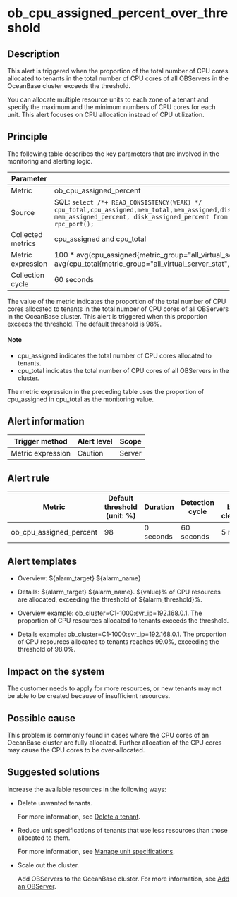 ob_cpu_assigned_percent_over_threshold 
===========================================================



**Description** 
------------------------------------

This alert is triggered when the proportion of the total number of CPU cores allocated to tenants in the total number of CPU cores of all OBServers in the OceanBase cluster exceeds the threshold. 

You can allocate multiple resource units to each zone of a tenant and specify the maximum and the minimum numbers of CPU cores for each unit. This alert focuses on CPU allocation instead of CPU utilization.

Principle 
------------------------------

The following table describes the key parameters that are involved in the monitoring and alerting logic. 


|     Parameter     |                                                                                                                                                                            Value                                                                                                                                                                            |
|-------------------|-------------------------------------------------------------------------------------------------------------------------------------------------------------------------------------------------------------------------------------------------------------------------------------------------------------------------------------------------------------|
| Metric            | ob_cpu_assigned_percent                                                                                                                                                                                                                                                                                                                                     |
| Source            | SQL:  ```select /*+ READ_CONSISTENCY(WEAK) */ cpu_total,cpu_assigned,mem_total,mem_assigned,disk_total,disk_assigned,unit_num,migrating_unit_num,cpu_assigned_percent, mem_assigned_percent, disk_assigned_percent from __all_virtual_server_stat where svr_ip = @svr_ip and svr_port = rpc_port(); ```  |
| Collected metrics | cpu_assigned and cpu_total                                                                                                                                                                                                                                                                                                                                  |
| Metric expression | 100 \* avg(cpu_assigned{metric_group="all_virtual_server_stat",@LABELS}) by (@GBLABELS) / avg(cpu_total{metric_group="all_virtual_server_stat",@LABELS}) by (@GBLABELS)                                                                                                                                                                                     |
| Collection cycle  | 60 seconds                                                                                                                                                                                                                                                                                                                                                  |



The value of the metric indicates the proportion of the total number of CPU cores allocated to tenants in the total number of CPU cores of all OBServers in the OceanBase cluster. This alert is triggered when this proportion exceeds the threshold. The default threshold is 98%. 

  <main id="notice" type='explain'>
    <h4>Note</h4>
    <ul>
    <li>cpu_assigned indicates the total number of CPU cores allocated to tenants.</li>
    <li>cpu_total indicates the total number of CPU cores of all OBServers in the cluster.</li>
    </ul>
  </main>

  




The metric expression in the preceding table uses the proportion of cpu_assigned in cpu_total as the monitoring value.

**Alert information** 
------------------------------------------



|  Trigger method   | Alert level | Scope  |
|-------------------|-------------|--------|
| Metric expression | Caution     | Server |



**Alert rule** 
-----------------------------------



|         Metric          | Default threshold (unit: %) | Duration  | Detection cycle | Time before clearance |
|-------------------------|-----------------------------|-----------|-----------------|-----------------------|
| ob_cpu_assigned_percent | 98                          | 0 seconds | 60 seconds      | 5 minutes             |



**Alert templates** 
----------------------------------------

* Overview: \${alarm_target} \${alarm_name}

  

* Details: \${alarm_target} \${alarm_name}. \${value}% of CPU resources are allocated, exceeding the threshold of \${alarm_threshold}%.

  

* Overview example: ob_cluster=C1-1000:svr_ip=192.168.0.1. The proportion of CPU resources allocated to tenants exceeds the threshold.

  

* Details example: ob_cluster=C1-1000:svr_ip=192.168.0.1. The proportion of CPU resources allocated to tenants reaches 99.0%, exceeding the threshold of 98.0%.

  




**Impact on the system** 
---------------------------------------------

The customer needs to apply for more resources, or new tenants may not be able to be created because of insufficient resources.

**Possible cause** 
---------------------------------------

This problem is commonly found in cases where the CPU cores of an OceanBase cluster are fully allocated. Further allocation of the CPU cores may cause the CPU cores to be over-allocated.

Suggested solutions 
----------------------------------------

Increase the available resources in the following ways:

* Delete unwanted tenants. 

  For more information, see [Delete a tenant](../../3.ob-cloud-platform/5.manage-tenants/2.basic-tenant-operations/8.delete-a-tenant.md).
  

* Reduce unit specifications of tenants that use less resources than those allocated to them. 

  For more information, see [Manage unit specifications](../../3.ob-cloud-platform/5.manage-tenants/2.basic-tenant-operations/3.unit-specification-management.md).
  

* Scale out the cluster. 

  Add OBServers to the OceanBase cluster. For more information, see [Add an OBServer](../../3.ob-cloud-platform/4.manage-clusters/3.basic-operations/8.manage-the-observer-cluster/2.add-observer.md).
  



